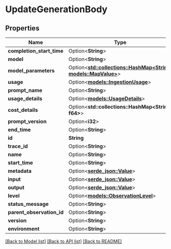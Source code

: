 # UpdateGenerationBody

## Properties

Name | Type | Description | Notes
------------ | ------------- | ------------- | -------------
**completion_start_time** | Option<**String**> |  | [optional]
**model** | Option<**String**> |  | [optional]
**model_parameters** | Option<[**std::collections::HashMap<String, models::MapValue>**](MapValue.md)> |  | [optional]
**usage** | Option<[**models::IngestionUsage**](IngestionUsage.md)> |  | [optional]
**prompt_name** | Option<**String**> |  | [optional]
**usage_details** | Option<[**models::UsageDetails**](UsageDetails.md)> |  | [optional]
**cost_details** | Option<**std::collections::HashMap<String, f64>**> |  | [optional]
**prompt_version** | Option<**i32**> |  | [optional]
**end_time** | Option<**String**> |  | [optional]
**id** | **String** |  | 
**trace_id** | Option<**String**> |  | [optional]
**name** | Option<**String**> |  | [optional]
**start_time** | Option<**String**> |  | [optional]
**metadata** | Option<[**serde_json::Value**](.md)> |  | [optional]
**input** | Option<[**serde_json::Value**](.md)> |  | [optional]
**output** | Option<[**serde_json::Value**](.md)> |  | [optional]
**level** | Option<[**models::ObservationLevel**](ObservationLevel.md)> |  | [optional]
**status_message** | Option<**String**> |  | [optional]
**parent_observation_id** | Option<**String**> |  | [optional]
**version** | Option<**String**> |  | [optional]
**environment** | Option<**String**> |  | [optional]

[[Back to Model list]](../README.md#documentation-for-models) [[Back to API list]](../README.md#documentation-for-api-endpoints) [[Back to README]](../README.md)


